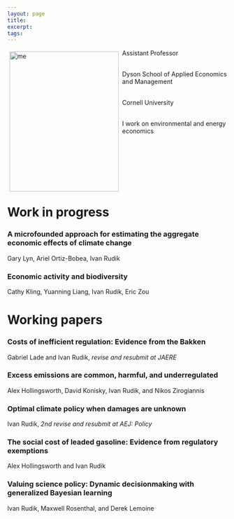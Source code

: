 ```yaml
---
layout: page 
title:
excerpt: 
tags: 
---
```

<p><img src="https://irudik.github.io/assets/img/rudik_photo.jpg" alt="me" align="left" style="width:250px;height:320px;padding:5px">

Assistant Professor <br /> <br />
 
Dyson School of Applied Economics and Management <br /> <br />
 
Cornell University <br /> <br />
 
I work on environmental and energy economics <br /> <br />

</p>

<p style="clear: both;"> </p>
  
# Work in progress

### A microfounded approach for estimating the aggregate economic effects of climate change
Gary Lyn, Ariel Ortiz-Bobea, Ivan Rudik

### Economic activity and biodiversity
Cathy Kling, Yuanning Liang, Ivan Rudik, Eric Zou

# Working papers

### Costs of inefficient regulation: Evidence from the Bakken
Gabriel Lade and Ivan Rudik, *revise and resubmit at JAERE*

### Excess emissions are common, harmful, and underregulated
Alex Hollingsworth, David Konisky, Ivan Rudik, and Nikos Zirogiannis

### Optimal climate policy when damages are unknown
Ivan Rudik, *2nd revise and resubmit at AEJ: Policy*

### The social cost of leaded gasoline: Evidence from regulatory exemptions
Alex Hollingsworth and Ivan Rudik

### Valuing science policy: Dynamic decisionmaking with generalized Bayesian learning
Ivan Rudik, Maxwell Rosenthal, and Derek Lemoine
